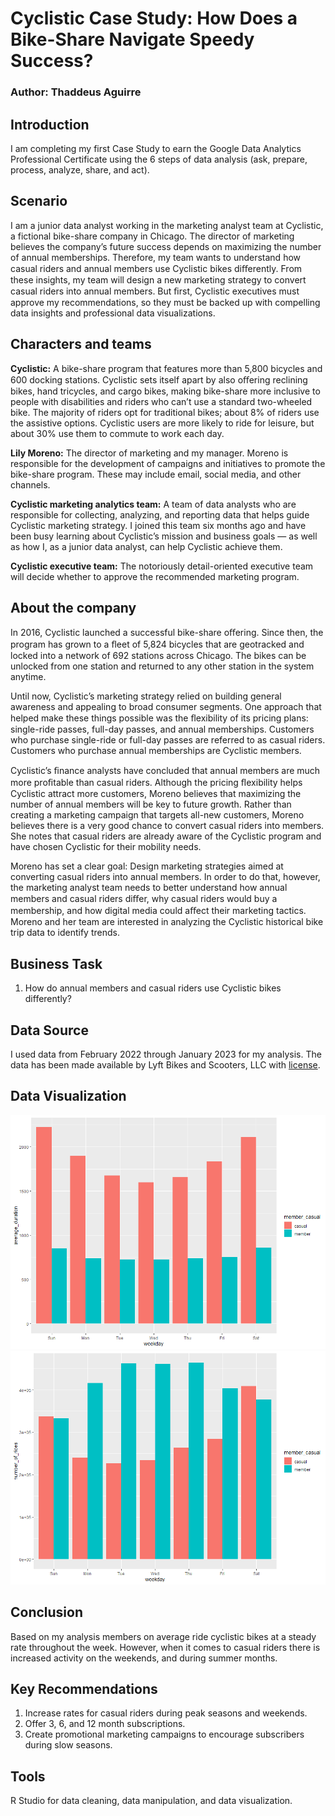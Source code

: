 # Cyclistic Case Study: How Does a Bike-Share Navigate Speedy Success?
### Author: Thaddeus Aguirre

## Introduction
I am completing my first Case Study to earn the Google Data Analytics Professional Certificate using the 6 steps of data analysis (ask, prepare, process, analyze, share, and act).

## Scenario
I am a junior data analyst working in the marketing analyst team at Cyclistic, a fictional bike-share company in Chicago. The director of marketing believes the company’s future success depends on maximizing the number of annual memberships. Therefore, my team wants to understand how casual riders and annual members use Cyclistic bikes diﬀerently. From these insights, my team will design a new marketing strategy to convert casual riders into annual members. But ﬁrst, Cyclistic executives must approve my recommendations, so they must be backed up with compelling data insights and professional data visualizations.

## Characters and teams
**Cyclistic:** A bike-share program that features more than 5,800 bicycles and 600 docking stations. Cyclistic sets itself apart by also oﬀering reclining bikes, hand tricycles, and cargo bikes, making bike-share more inclusive to people with disabilities and riders who can’t use a standard two-wheeled bike. The majority of riders opt for traditional bikes; about 8% of riders use the assistive options. Cyclistic users are more likely to ride for leisure, but about 30% use them to commute to work each day.

**Lily Moreno:** The director of marketing and my manager. Moreno is responsible for the development of campaigns and initiatives to promote the bike-share program. These may include email, social media, and other channels.

**Cyclistic marketing analytics team:** A team of data analysts who are responsible for collecting, analyzing, and reporting data that helps guide Cyclistic marketing strategy. I joined this team six months ago and have been busy learning about Cyclistic’s mission and business goals — as well as how I, as a junior data analyst, can help Cyclistic achieve them.

**Cyclistic executive team:** The notoriously detail-oriented executive team will decide whether to approve the recommended marketing program.
## About the company
In 2016, Cyclistic launched a successful bike-share oﬀering. Since then, the program has grown to a ﬂeet of 5,824 bicycles that are geotracked and locked into a network of 692 stations across Chicago. The bikes can be unlocked from one station and returned to any other station in the system anytime.

Until now, Cyclistic’s marketing strategy relied on building general awareness and appealing to broad consumer segments. One approach that helped make these things possible was the ﬂexibility of its pricing plans: single-ride passes, full-day passes, and annual memberships. Customers who purchase single-ride or full-day passes are referred to as casual riders. Customers who purchase annual memberships are Cyclistic members.

Cyclistic’s ﬁnance analysts have concluded that annual members are much more proﬁtable than casual riders. Although the pricing ﬂexibility helps Cyclistic attract more customers, Moreno believes that maximizing the number of annual members will be key to future growth. Rather than creating a marketing campaign that targets all-new customers, Moreno believes there is a very good chance to convert casual riders into members. She notes that casual riders are already aware of the Cyclistic program and have chosen Cyclistic for their mobility needs.

Moreno has set a clear goal: Design marketing strategies aimed at converting casual riders into annual members. In order to do that, however, the marketing analyst team needs to better understand how annual members and casual riders diﬀer, why casual riders would buy a membership, and how digital media could aﬀect their marketing tactics. Moreno and her team are interested in analyzing the Cyclistic historical bike trip data to identify trends.

## Business Task
1. How do annual members and casual riders use Cyclistic bikes differently?

## Data Source
I used data from February 2022 through January 2023 for my analysis.
The data has been made available by Lyft Bikes and Scooters, LLC with [license](https://ride.divvybikes.com/data-license-agreement).

## Data Visualization
![Alt text](https://github.com/tadpole1997/capstone_casestudy/blob/main/average_duration_daily.png)
![Alt text](https://github.com/tadpole1997/capstone_casestudy/blob/main/rides_by_type.png)

## Conclusion
Based on my analysis members on average ride cyclistic bikes at a steady rate throughout the week. However, when it comes to casual riders there is increased activity on the weekends, and during summer months. 

## Key Recommendations
1. Increase rates for casual riders during peak seasons and weekends.
2. Offer 3, 6, and 12 month subscriptions.
3. Create promotional marketing campaigns to encourage subscribers during slow seasons.

## Tools
R Studio for data cleaning, data manipulation, and data visualization.
